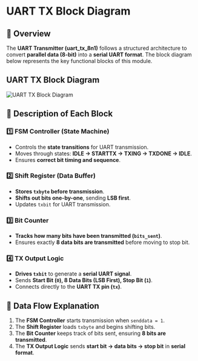 # **UART TX Block Diagram**

## **📌 Overview**
The **UART Transmitter (uart_tx_8n1)** follows a structured architecture to convert **parallel data (8-bit)** into a **serial UART format**. The block diagram below represents the key functional blocks of this module.
## UART TX Block Diagram

![UART TX Block Diagram](block_diagram.png)

## **📌 Description of Each Block**

### **1️⃣ FSM Controller (State Machine)**
- Controls the **state transitions** for UART transmission.
- Moves through states: **IDLE → STARTTX → TXING → TXDONE → IDLE**.
- Ensures **correct bit timing and sequence**.

### **2️⃣ Shift Register (Data Buffer)**
- **Stores `txbyte` before transmission**.
- **Shifts out bits one-by-one**, sending **LSB first**.
- Updates `txbit` for UART transmission.

### **3️⃣ Bit Counter**
- **Tracks how many bits have been transmitted (`bits_sent`)**.
- Ensures exactly **8 data bits are transmitted** before moving to stop bit.

### **4️⃣ TX Output Logic**
- **Drives `txbit`** to generate a **serial UART signal**.
- Sends **Start Bit (`0`), 8 Data Bits (LSB First), Stop Bit (`1`)**.
- Connects directly to the **UART TX pin (`tx`)**.

## **📌 Data Flow Explanation**
1. The **FSM Controller** starts transmission when `senddata = 1`.
2. The **Shift Register** loads `txbyte` and begins shifting bits.
3. The **Bit Counter** keeps track of bits sent, ensuring **8 bits are transmitted**.
4. The **TX Output Logic** sends **start bit → data bits → stop bit** in **serial format**.

